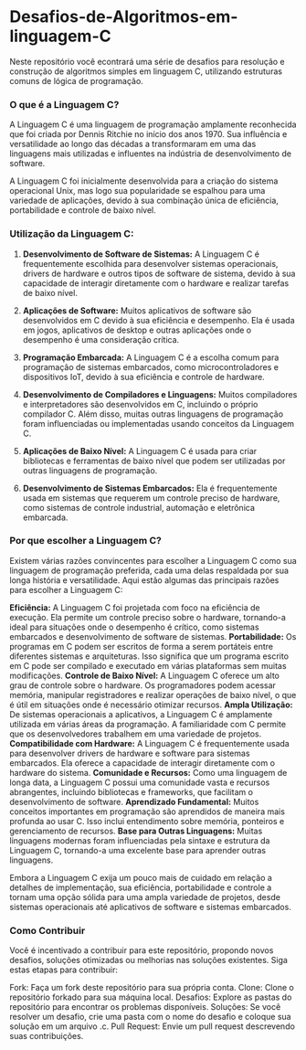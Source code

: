 # Desafios-de-Algoritmos-em-linguagem-C

Neste repositório você econtrará uma série de desafios para resolução e construção de algoritmos simples em linguagem C, utilizando estruturas comuns de lógica de programação. 

<h3>O que é a Linguagem C?</h3>

A Linguagem C é uma linguagem de programação amplamente reconhecida que foi criada por Dennis Ritchie no início dos anos 1970. Sua influência e versatilidade ao longo das décadas a transformaram em uma das linguagens mais utilizadas e influentes na indústria de desenvolvimento de software.

A Linguagem C foi inicialmente desenvolvida para a criação do sistema operacional Unix, mas logo sua popularidade se espalhou para uma variedade de aplicações, devido à sua combinação única de eficiência, portabilidade e controle de baixo nível.

### Utilização da Linguagem C:

1. **Desenvolvimento de Software de Sistemas:** A Linguagem C é frequentemente escolhida para desenvolver sistemas operacionais, drivers de hardware e outros tipos de software de sistema, devido à sua capacidade de interagir diretamente com o hardware e realizar tarefas de baixo nível.

2. **Aplicações de Software:** Muitos aplicativos de software são desenvolvidos em C devido à sua eficiência e desempenho. Ela é usada em jogos, aplicativos de desktop e outras aplicações onde o desempenho é uma consideração crítica.

3. **Programação Embarcada:** A Linguagem C é a escolha comum para programação de sistemas embarcados, como microcontroladores e dispositivos IoT, devido à sua eficiência e controle de hardware.

4. **Desenvolvimento de Compiladores e Linguagens:** Muitos compiladores e interpretadores são desenvolvidos em C, incluindo o próprio compilador C. Além disso, muitas outras linguagens de programação foram influenciadas ou implementadas usando conceitos da Linguagem C.

5. **Aplicações de Baixo Nível:** A Linguagem C é usada para criar bibliotecas e ferramentas de baixo nível que podem ser utilizadas por outras linguagens de programação.

6. **Desenvolvimento de Sistemas Embarcados:** Ela é frequentemente usada em sistemas que requerem um controle preciso de hardware, como sistemas de controle industrial, automação e eletrônica embarcada.


<h3>Por que escolher a Linguagem C?</h3>

Existem várias razões convincentes para escolher a Linguagem C como sua linguagem de programação preferida, cada uma delas respaldada por sua longa história e versatilidade. Aqui estão algumas das principais razões para escolher a Linguagem C:

**Eficiência:** A Linguagem C foi projetada com foco na eficiência de execução. Ela permite um controle preciso sobre o hardware, tornando-a ideal para situações onde o desempenho é crítico, como sistemas embarcados e desenvolvimento de software de sistemas.
**Portabilidade:** Os programas em C podem ser escritos de forma a serem portáteis entre diferentes sistemas e arquiteturas. Isso significa que um programa escrito em C pode ser compilado e executado em várias plataformas sem muitas modificações.
**Controle de Baixo Nível:** A Linguagem C oferece um alto grau de controle sobre o hardware. Os programadores podem acessar memória, manipular registradores e realizar operações de baixo nível, o que é útil em situações onde é necessário otimizar recursos.
**Ampla Utilização:** De sistemas operacionais a aplicativos, a Linguagem C é amplamente utilizada em várias áreas da programação. A familiaridade com C permite que os desenvolvedores trabalhem em uma variedade de projetos.
**Compatibilidade com Hardware:** A Linguagem C é frequentemente usada para desenvolver drivers de hardware e software para sistemas embarcados. Ela oferece a capacidade de interagir diretamente com o hardware do sistema.
**Comunidade e Recursos:** Como uma linguagem de longa data, a Linguagem C possui uma comunidade vasta e recursos abrangentes, incluindo bibliotecas e frameworks, que facilitam o desenvolvimento de software.
**Aprendizado Fundamental:** Muitos conceitos importantes em programação são aprendidos de maneira mais profunda ao usar C. Isso inclui entendimento sobre memória, ponteiros e gerenciamento de recursos.
**Base para Outras Linguagens:** Muitas linguagens modernas foram influenciadas pela sintaxe e estrutura da Linguagem C, tornando-a uma excelente base para aprender outras linguagens.

Embora a Linguagem C exija um pouco mais de cuidado em relação a detalhes de implementação, sua eficiência, portabilidade e controle a tornam uma opção sólida para uma ampla variedade de projetos, desde sistemas operacionais até aplicativos de software e sistemas embarcados.

<h3>Como Contribuir</h3>
Você é incentivado a contribuir para este repositório, propondo novos desafios, soluções otimizadas ou melhorias nas soluções existentes. Siga estas etapas para contribuir:

Fork: Faça um fork deste repositório para sua própria conta.
Clone: Clone o repositório forkado para sua máquina local.
Desafios: Explore as pastas do repositório para encontrar os problemas disponíveis.
Soluções: Se você resolver um desafio, crie uma pasta com o nome do desafio e coloque sua solução em um arquivo .c.
Pull Request: Envie um pull request descrevendo suas contribuições.


